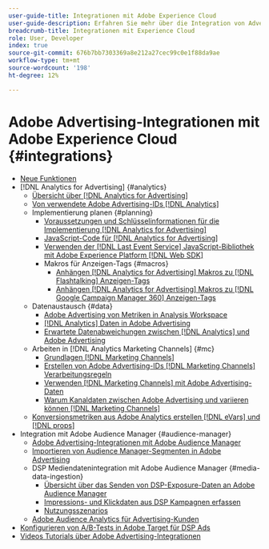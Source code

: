 ```yaml
---
user-guide-title: Integrationen mit Adobe Experience Cloud
user-guide-description: Erfahren Sie mehr über die Integration von Advertising DSP und Advertising Search mit anderen Adobe Experience Cloud-Produkten und -Services.
breadcrumb-title: Integrationen mit Experience Cloud
role: User, Developer
index: true
source-git-commit: 676b7bb7303369a8e212a27cec99c0e1f88da9ae
workflow-type: tm+mt
source-wordcount: '198'
ht-degree: 12%

---
```



# Adobe Advertising-Integrationen mit Adobe Experience Cloud {#integrations}

<!--  ADD LATER: and Adobe Experience Platform -->

+ [Neue Funktionen](/help/integrations/home.md)
+ [!DNL Analytics for Advertising] {#analytics}
   + [Übersicht über [!DNL Analytics for Advertising]](/help/integrations/analytics/overview.md)
   + [Von verwendete Adobe Advertising-IDs [!DNL Analytics]](/help/integrations/analytics/ids.md)
   + Implementierung planen {#planning}
      + [Voraussetzungen und Schlüsselinformationen für die Implementierung [!DNL Analytics for Advertising]](/help/integrations/analytics/prerequisites.md)
      + [JavaScript-Code für [!DNL Analytics for Advertising]](/help/integrations/analytics/javascript.md)
      + [Verwenden der [!DNL Last Event Service] JavaScript-Bibliothek mit Adobe Experience Platform [!DNL Web SDK]](/help/integrations/analytics/web-sdk.md)
      + Makros für Anzeigen-Tags {#macros}
         + [Anhängen [!DNL Analytics for Advertising] Makros zu [!DNL Flashtalking] Anzeigen-Tags](/help/integrations/analytics/macros-flashtalking.md)
         + [Anhängen [!DNL Analytics for Advertising] Makros zu [!DNL Google Campaign Manager 360] Anzeigen-Tags](/help/integrations/analytics/macros-google-campaign-manager.md)
   + Datenaustausch {#data}
      + [Adobe Advertising von Metriken in Analysis Workspace](/help/integrations/analytics/advertising-metrics-in-analytics.md)
      + [[!DNL Analytics] Daten in Adobe Advertising](/help/integrations/analytics/analytics-data-in-advertising.md)
      + [Erwartete Datenabweichungen zwischen [!DNL Analytics] und Adobe Advertising](/help/integrations/analytics/data-variances.md)
   + Arbeiten in [!DNL Analytics Marketing Channels] {#mc}
      + [Grundlagen [!DNL Marketing Channels]](/help/integrations/analytics/marketing-channels/mc-overview.md)
      + [Erstellen von Adobe Advertising-IDs [!DNL Marketing Channels] Verarbeitungsregeln](/help/integrations/analytics/marketing-channels/mc-ids.md)
      + [Verwenden [!DNL Marketing Channels] mit Adobe Advertising-Daten](/help/integrations/analytics/marketing-channels/mc-ac-data.md)
      + [Warum Kanaldaten zwischen Adobe Advertising und variieren können [!DNL Marketing Channels]](/help/integrations/analytics/marketing-channels/mc-data-variances.md)
   + [Konversionsmetriken aus Adobe Analytics erstellen [!DNL eVars] und [!DNL props]](/help/integrations/analytics/conversion-metrics-from-evars.md)
+ Integration mit Adobe Audience Manager {#audience-manager}
   + [Adobe Advertising-Integrationen mit Adobe Audience Manager](/help/integrations/audience-manager/overview.md)
   + [Importieren von Audience Manager-Segmenten in Adobe Advertising](/help/integrations/audience-manager/import-audiences.md)
   + DSP Mediendatenintegration mit Adobe Audience Manager {#media-data-ingestion}
      + [Übersicht über das Senden von DSP-Exposure-Daten an Adobe Audience Manager](/help/integrations/audience-manager/media-data-integration/overview.md)
      + [Impressions- und Klickdaten aus DSP Kampagnen erfassen](/help/integrations/audience-manager/media-data-integration/collect.md)
      + [Nutzungsszenarios](/help/integrations/audience-manager/media-data-integration/use-cases.md)
   + [Adobe Audience Analytics für Advertising-Kunden](/help/integrations/audience-manager/audience-analytics.md)
+ [Konfigurieren von A/B-Tests in Adobe Target für DSP Ads](/help/integrations/target/ab-tests-dsp.md)
+ [Videos Tutorials über Adobe Advertising-Integrationen](https://experienceleague.adobe.com/docs/advertising-learn/tutorials/overview.html)<!-- rename if the tutorials TOC structure changes -->
